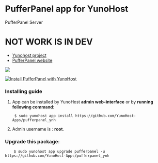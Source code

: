 # PufferPanel app for YunoHost
PufferPanel Server

# NOT WORK IS IN DEV

- [Yunohost project](https://yunohost.org)
- [PufferPanel website](https://www.pufferpanel.com/)

![](http://i.imgur.com/YCy8Md2.png)


[![Install PufferPanel with YunoHost](https://install-app.yunohost.org/install-with-yunohost.png)](https://install-app.yunohost.org/?app=pufferpanel)

### Installing guide

 1. App can be installed by YunoHost **admin web-interface** or by **running following command**:

         $ sudo yunohost app install https://github.com/YunoHost-Apps/pufferpanel_ynh
 1. Admin username is : **root**.

 
### Upgrade this package:

        $ sudo yunohost app upgrade pufferpanel -u https://github.com/YunoHost-Apps/pufferpanel_ynh

